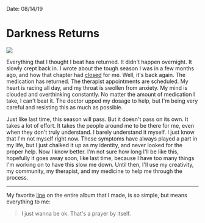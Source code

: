 
Date: 08/14/19

# Darkness Returns

![](https://i.imgur.com/UJV1J7L.jpg)

Everything that I thought I beat has returned. It didn't happen overnight. It slowly crept back in. I wrote about the tough season I was in a few months ago, and how that chapter had [closed](/close) for me. Well, it's back again. The medication has returned. The therapist appointments are scheduled. My heart is racing all day, and my throat is swollen from anxiety. My mind is clouded and overthinking constantly. No matter the amount of medication I take, I can't beat it. The doctor upped my dosage to help, but I'm being very careful and resisting this as much as possible.

Just like last time, this season will pass. But it doesn't pass on its own. It takes a lot of effort. It takes the people around me to be there for me, even when they don't truly understand. I barely understand it myself. I just know that I'm not myself right now. These symptoms have always played a part in my life, but I just chalked it up as my identity, and never looked for the proper help. Now I know better. I'm not sure how long I'll be like this, hopefully it goes away soon, like last time, because I have too many things I'm working on to have this slow me down. Until then, I'll use my creativity, my community, my therapist, and my medicine to help me through the process.

---- 

My favorite [line](https://nashp.com/find-ourselves-music-video) on the entire album that I made, is so simple, but means everything to me:

> I just wanna be ok. That's a prayer by itself.


